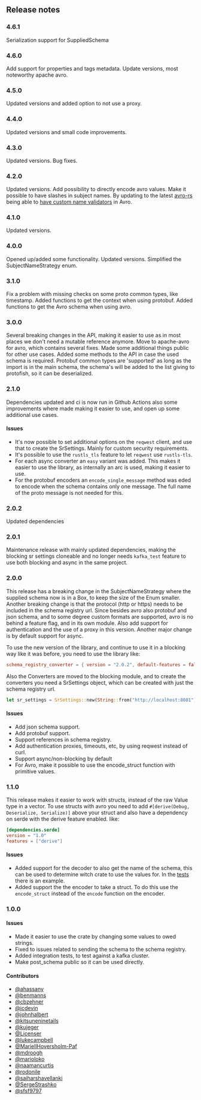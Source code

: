 ## Release notes

### 4.6.1

Serialization support for SuppliedSchema

### 4.6.0

Add support for properties and tags metadata.
Update versions, most noteworthy apache avro.

### 4.5.0

Updated versions and added option to not use a proxy.

### 4.4.0

Updated versions and small code improvements.

### 4.3.0

Updated versions. Bug fixes.

### 4.2.0

Updated versions.
Add possibility to directly encode avro values.
Make it possible to have slashes in subject names.
By updating to the latest [avro-rs](https://crates.io/crates/avro-rs) being able to [have custom name validators](https://github.com/apache/avro-rs/blob/main/avro/README.md#custom-names-validators) in Avro.

### 4.1.0

Updated versions.

### 4.0.0

Opened up/added some functionality.
Updated versions.
Simplified the SubjectNameStrategy enum.

### 3.1.0

Fix a problem with missing checks on some proto common types, like timestamp.
Added functions to get the context when using protobuf.
Added functions to get the Avro schema when using avro.

### 3.0.0

Several breaking changes in the API, making it easier to use as in most places we don't need a mutable reference anymore.
Move to apache-avro for avro, which contains several fixes.
Made some additional things public for other use cases. Added some methods to the API in case the used schema is required.
Protobuf common types are 'supported' as long as the import is in the main schema, the schema's will be added to the list giving to protofish, so it can be deserialized.

### 2.1.0

Dependencies updated and ci is now run in Github Actions also some improvements where made making it easier to use, and open up some additional use cases.

#### Issues
- It's now possible to set additional options on the `reqwest` client, and use that to create the SrSettings. Mainly for custom security requirements.
- It's possible to use the `rustls_tls` feature to let `reqwest` use `rustls-tls`.
- For each async converter an `easy` variant was added. This makes it easier to use the library, as internally an arc is used, making it easier to use.
- For the protobuf encoders an `encode_single_message` method was eded to encode when the schema contains only one message. The full name of the proto message is not needed for this.

### 2.0.2

Updated dependencies

### 2.0.1

Maintenance release with mainly updated dependencies, making the blocking sr settings cloneable and no longer needs `kafka_test` feature to use both blocking and async in the same project.

### 2.0.0

This release has a breaking change in the SubjectNameStrategy where the supplied schema now is in a Box, to keep the size of the Enum smaller.
Another breaking change is that the protocol  (http or https) needs  to be included in the schema registry url.
Since besides avro also protobuf and json schema, and to some degree custom formats are supported, avro is no behind a feature flag, and in its own module.
Also add support for authentication and the use of a proxy in this version.
Another major change is by default support for async.

To use the new version of the library, and continue to use it in a blocking way like it was before, you need to use the library like:
```toml
schema_registry_converter = { version = "2.0.2", default-features = false, features = ["avro", "blocking"]}
```
Also the Converters are moved to the blocking module, and to create the converters you need a SrSettings object, which can be created with just the
schema registry url. 
```rust
let sr_settings = SrSettings::new(String::from("http://localhost:8081"));
```

#### Issues

- Add json schema support.
- Add protobuf support.
- Support references in schema registry.
- Add authentication proxies, timeouts, etc, by using reqwest instead of curl.
- Support async/non-blocking by default
- For Avro, make it possible to use the encode_struct function with primitive values.

### 1.1.0

This release makes it easier to work with structs, instead of the raw Value type in a vector.
To use structs with avro you need to add `#[derive(Debug, Deserialize, Serialize)]` above your
struct and also have a dependency on serde with the derive feature enabled. like:
```toml
[dependencies.serde]
version = "1.0"
features = ["derive"]
```

#### Issues

- Added support for the decoder to also get the name of the schema, this
can be used to determine witch crate to use the values for. In the [tests](https://github.com/gklijs/schema_registry_converter/blob/master/src/lib.rs#L577)
there is an example.
- Added support the the encoder to take a struct. To do this use the `encode_struct`
instead of the `encode` function on the encoder.

### 1.0.0

#### Issues

- Made it easier to use the crate by changing some values to owed strings.
- Fixed to issues related to sending the schema to the schema registry.
- Added integration tests, to test against a kafka cluster.
- Make post_schema public so it can be used directly.

#### Contributors

- [@ahassany](https://github.com/ahassany)
- [@benmanns](https://github.com/benmanns)
- [@cbzehner](https://github.com/cbzehner)
- [@icdevin](https://github.com/icdevin)
- [@johnhalbert](https://github.com/johnhalbert)  
- [@kitsuneninetails](https://github.com/kitsuneninetails)
- [@kujeger](https://github.com/kujeger)
- [@Licenser](https://github.com/Licenser)
- [@lukecampbell](https://github.com/lukecampbell)
- [@MariellHoversholm-Paf](https://github.com/MariellHoversholm-Paf)
- [@mdroogh](https://github.com/mdroogh)
- [@marioloko](https://github.com/marioloko)
- [@naamancurtis](https://github.com/naamancurtis)
- [@rodonile](https://github.com/rodonile)
- [@saiharshavellanki](https://github.com/saiharshavellanki)
- [@SergeStrashko](https://github.com/SergeStrashko)
- [@sfsf9797](https://github.com/sfsf9797)